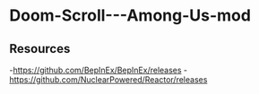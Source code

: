 # Doom-Scroll---Among-Us-mod
## Resources
-https://github.com/BepInEx/BepInEx/releases
-https://github.com/NuclearPowered/Reactor/releases